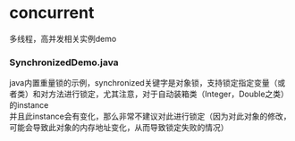 # concurrent
多线程，高并发相关实例demo  

### SynchronizedDemo.java
java内置重量锁的示例，synchronized关键字是对象锁，支持锁定指定变量（或者类）和对方法进行锁定，尤其注意，对于自动装箱类（Integer，Double之类）的instance  
并且此instance会有变化，那么非常不建议对此进行锁定（因为对此对象的修改，可能会导致此对象的内存地址变化，从而导致锁定失败的情况）  

